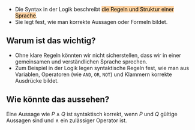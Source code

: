 - Die Syntax in der Logik beschreibt <mark style="background: #FFB86CA6;">die Regeln und Struktur einer Sprache</mark>.
- Sie legt fest, wie man korrekte Aussagen oder Formeln bildet.
## Warum ist das wichtig?
- Ohne klare Regeln könnten wir nicht sicherstellen, dass wir in einer gemeinsamen und verständlichen Sprache sprechen.
- Zum Beispiel in der Logik legen syntaktische Regeln fest, wie man aus Variablen, Operatoren (wie `AND`, `OR`, `NOT`) und Klammern korrekte Ausdrücke bildet.
## Wie könnte das aussehen?
Eine Aussage wie $P \land Q$ ist syntaktisch korrekt, wenn $P$ und $Q$ gültige Aussagen sind und $\land$ ein zulässiger Operator ist.